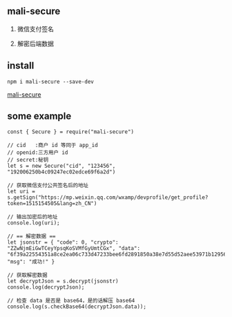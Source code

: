 ## mali-secure

1. 微信支付签名

2. 解密后端数据

## install

`npm i mali-secure --save-dev`

[mali-secure](https://www.npmjs.com/package/mali-secure)

## some example

```
const { Secure } = require("mali-secure")

// cid   :商户 id 等同于 app_id
// openid:三方用户 id
// secret:秘钥
let s = new Secure("cid", "123456", "192006250b4c09247ec02edce69f6a2d")

// 获取微信支付公共签名后的地址
let uri = s.getSign("https://mp.weixin.qq.com/wxamp/devprofile/get_profile?token=1515154505&lang=zh_CN")

// 输出加密后的地址
console.log(uri);

// == 解密数据 ==
let jsonstr = { "code": 0, "crypto": "ZZwNjmEiGwTCeyYpsqKoSVMfGyUmtCGx", "data": "6f39a22554351a8ce2ea06c733d47233bee6fd2891850a38e7d55d52aee53971b129561ba3186c8ca5e3090719909cef2d03785e829e38ca76da0051fac5bf64", "msg": "成功!" }

// 获取解密数据
let decryptJson = s.decrypt(jsonstr)
console.log(decryptJson);

// 检查 data 是否是 base64，是的话解压 base64
console.log(s.checkBase64(decryptJson.data));
```

